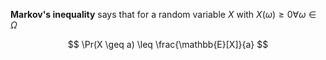 **Markov's inequality** says that for a random variable $X$ with $X(\omega) \geq 0 \forall \omega \in \Omega$

$$
\Pr(X \geq a) \leq \frac{\mathbb{E}[X]}{a}
$$